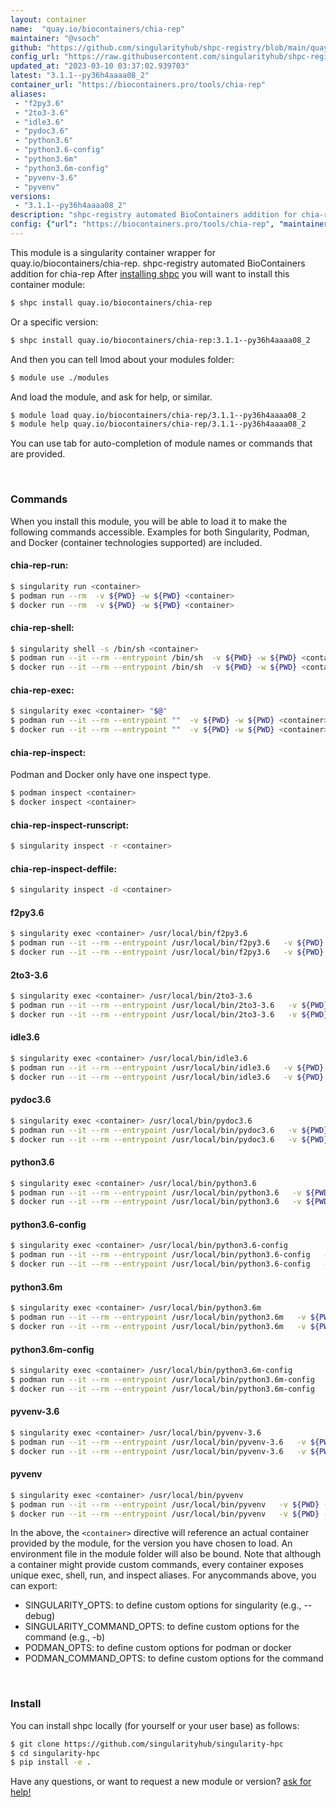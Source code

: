 ```yaml
---
layout: container
name:  "quay.io/biocontainers/chia-rep"
maintainer: "@vsoch"
github: "https://github.com/singularityhub/shpc-registry/blob/main/quay.io/biocontainers/chia-rep/container.yaml"
config_url: "https://raw.githubusercontent.com/singularityhub/shpc-registry/main/quay.io/biocontainers/chia-rep/container.yaml"
updated_at: "2023-03-10 03:37:02.939703"
latest: "3.1.1--py36h4aaaa08_2"
container_url: "https://biocontainers.pro/tools/chia-rep"
aliases:
 - "f2py3.6"
 - "2to3-3.6"
 - "idle3.6"
 - "pydoc3.6"
 - "python3.6"
 - "python3.6-config"
 - "python3.6m"
 - "python3.6m-config"
 - "pyvenv-3.6"
 - "pyvenv"
versions:
 - "3.1.1--py36h4aaaa08_2"
description: "shpc-registry automated BioContainers addition for chia-rep"
config: {"url": "https://biocontainers.pro/tools/chia-rep", "maintainer": "@vsoch", "description": "shpc-registry automated BioContainers addition for chia-rep", "latest": {"3.1.1--py36h4aaaa08_2": "sha256:4ed3b2bf36055c2a7dac266608034b4e42858fd3aeab3b82a652763abfcd9a80"}, "tags": {"3.1.1--py36h4aaaa08_2": "sha256:4ed3b2bf36055c2a7dac266608034b4e42858fd3aeab3b82a652763abfcd9a80"}, "docker": "quay.io/biocontainers/chia-rep", "aliases": {"f2py3.6": "/usr/local/bin/f2py3.6", "2to3-3.6": "/usr/local/bin/2to3-3.6", "idle3.6": "/usr/local/bin/idle3.6", "pydoc3.6": "/usr/local/bin/pydoc3.6", "python3.6": "/usr/local/bin/python3.6", "python3.6-config": "/usr/local/bin/python3.6-config", "python3.6m": "/usr/local/bin/python3.6m", "python3.6m-config": "/usr/local/bin/python3.6m-config", "pyvenv-3.6": "/usr/local/bin/pyvenv-3.6", "pyvenv": "/usr/local/bin/pyvenv"}}
---
```


This module is a singularity container wrapper for quay.io/biocontainers/chia-rep.
shpc-registry automated BioContainers addition for chia-rep
After [installing shpc](#install) you will want to install this container module:


```bash
$ shpc install quay.io/biocontainers/chia-rep
```

Or a specific version:

```bash
$ shpc install quay.io/biocontainers/chia-rep:3.1.1--py36h4aaaa08_2
```

And then you can tell lmod about your modules folder:

```bash
$ module use ./modules
```

And load the module, and ask for help, or similar.

```bash
$ module load quay.io/biocontainers/chia-rep/3.1.1--py36h4aaaa08_2
$ module help quay.io/biocontainers/chia-rep/3.1.1--py36h4aaaa08_2
```

You can use tab for auto-completion of module names or commands that are provided.

<br>

### Commands

When you install this module, you will be able to load it to make the following commands accessible.
Examples for both Singularity, Podman, and Docker (container technologies supported) are included.

#### chia-rep-run:

```bash
$ singularity run <container>
$ podman run --rm  -v ${PWD} -w ${PWD} <container>
$ docker run --rm  -v ${PWD} -w ${PWD} <container>
```

#### chia-rep-shell:

```bash
$ singularity shell -s /bin/sh <container>
$ podman run --it --rm --entrypoint /bin/sh  -v ${PWD} -w ${PWD} <container>
$ docker run --it --rm --entrypoint /bin/sh  -v ${PWD} -w ${PWD} <container>
```

#### chia-rep-exec:

```bash
$ singularity exec <container> "$@"
$ podman run --it --rm --entrypoint ""  -v ${PWD} -w ${PWD} <container> "$@"
$ docker run --it --rm --entrypoint ""  -v ${PWD} -w ${PWD} <container> "$@"
```

#### chia-rep-inspect:

Podman and Docker only have one inspect type.

```bash
$ podman inspect <container>
$ docker inspect <container>
```

#### chia-rep-inspect-runscript:

```bash
$ singularity inspect -r <container>
```

#### chia-rep-inspect-deffile:

```bash
$ singularity inspect -d <container>
```


#### f2py3.6

```bash
$ singularity exec <container> /usr/local/bin/f2py3.6
$ podman run --it --rm --entrypoint /usr/local/bin/f2py3.6   -v ${PWD} -w ${PWD} <container> -c " $@"
$ docker run --it --rm --entrypoint /usr/local/bin/f2py3.6   -v ${PWD} -w ${PWD} <container> -c " $@"
```


#### 2to3-3.6

```bash
$ singularity exec <container> /usr/local/bin/2to3-3.6
$ podman run --it --rm --entrypoint /usr/local/bin/2to3-3.6   -v ${PWD} -w ${PWD} <container> -c " $@"
$ docker run --it --rm --entrypoint /usr/local/bin/2to3-3.6   -v ${PWD} -w ${PWD} <container> -c " $@"
```


#### idle3.6

```bash
$ singularity exec <container> /usr/local/bin/idle3.6
$ podman run --it --rm --entrypoint /usr/local/bin/idle3.6   -v ${PWD} -w ${PWD} <container> -c " $@"
$ docker run --it --rm --entrypoint /usr/local/bin/idle3.6   -v ${PWD} -w ${PWD} <container> -c " $@"
```


#### pydoc3.6

```bash
$ singularity exec <container> /usr/local/bin/pydoc3.6
$ podman run --it --rm --entrypoint /usr/local/bin/pydoc3.6   -v ${PWD} -w ${PWD} <container> -c " $@"
$ docker run --it --rm --entrypoint /usr/local/bin/pydoc3.6   -v ${PWD} -w ${PWD} <container> -c " $@"
```


#### python3.6

```bash
$ singularity exec <container> /usr/local/bin/python3.6
$ podman run --it --rm --entrypoint /usr/local/bin/python3.6   -v ${PWD} -w ${PWD} <container> -c " $@"
$ docker run --it --rm --entrypoint /usr/local/bin/python3.6   -v ${PWD} -w ${PWD} <container> -c " $@"
```


#### python3.6-config

```bash
$ singularity exec <container> /usr/local/bin/python3.6-config
$ podman run --it --rm --entrypoint /usr/local/bin/python3.6-config   -v ${PWD} -w ${PWD} <container> -c " $@"
$ docker run --it --rm --entrypoint /usr/local/bin/python3.6-config   -v ${PWD} -w ${PWD} <container> -c " $@"
```


#### python3.6m

```bash
$ singularity exec <container> /usr/local/bin/python3.6m
$ podman run --it --rm --entrypoint /usr/local/bin/python3.6m   -v ${PWD} -w ${PWD} <container> -c " $@"
$ docker run --it --rm --entrypoint /usr/local/bin/python3.6m   -v ${PWD} -w ${PWD} <container> -c " $@"
```


#### python3.6m-config

```bash
$ singularity exec <container> /usr/local/bin/python3.6m-config
$ podman run --it --rm --entrypoint /usr/local/bin/python3.6m-config   -v ${PWD} -w ${PWD} <container> -c " $@"
$ docker run --it --rm --entrypoint /usr/local/bin/python3.6m-config   -v ${PWD} -w ${PWD} <container> -c " $@"
```


#### pyvenv-3.6

```bash
$ singularity exec <container> /usr/local/bin/pyvenv-3.6
$ podman run --it --rm --entrypoint /usr/local/bin/pyvenv-3.6   -v ${PWD} -w ${PWD} <container> -c " $@"
$ docker run --it --rm --entrypoint /usr/local/bin/pyvenv-3.6   -v ${PWD} -w ${PWD} <container> -c " $@"
```


#### pyvenv

```bash
$ singularity exec <container> /usr/local/bin/pyvenv
$ podman run --it --rm --entrypoint /usr/local/bin/pyvenv   -v ${PWD} -w ${PWD} <container> -c " $@"
$ docker run --it --rm --entrypoint /usr/local/bin/pyvenv   -v ${PWD} -w ${PWD} <container> -c " $@"
```



In the above, the `<container>` directive will reference an actual container provided
by the module, for the version you have chosen to load. An environment file in the
module folder will also be bound. Note that although a container
might provide custom commands, every container exposes unique exec, shell, run, and
inspect aliases. For anycommands above, you can export:

 - SINGULARITY_OPTS: to define custom options for singularity (e.g., --debug)
 - SINGULARITY_COMMAND_OPTS: to define custom options for the command (e.g., -b)
 - PODMAN_OPTS: to define custom options for podman or docker
 - PODMAN_COMMAND_OPTS: to define custom options for the command

<br>

### Install

You can install shpc locally (for yourself or your user base) as follows:

```bash
$ git clone https://github.com/singularityhub/singularity-hpc
$ cd singularity-hpc
$ pip install -e .
```

Have any questions, or want to request a new module or version? [ask for help!](https://github.com/singularityhub/singularity-hpc/issues)